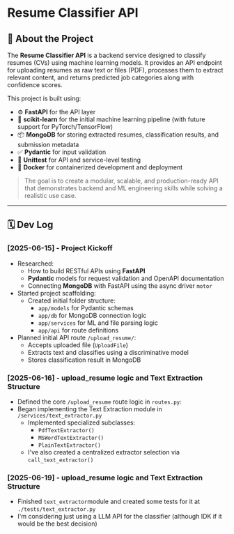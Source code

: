 # Resume Classifier API

## 📌 About the Project

The **Resume Classifier API** is a backend service designed to classify resumes (CVs) using machine learning models. It provides an API endpoint for uploading resumes as raw text or files (PDF), processes them to extract relevant content, and returns predicted job categories along with confidence scores.

This project is built using:

- ⚙️ **FastAPI** for the API layer
- 🧠 **scikit-learn** for the initial machine learning pipeline (with future support for PyTorch/TensorFlow)
- 📦 **MongoDB** for storing extracted resumes, classification results, and submission metadata
- ✅ **Pydantic** for input validation
- 🧪 **Unittest** for API and service-level testing
- 🐳 **Docker** for containerized development and deployment

> The goal is to create a modular, scalable, and production-ready API that demonstrates backend and ML engineering skills while solving a realistic use case.

---

## 🗓️ Dev Log

### [2025-06-15] - Project Kickoff
- Researched:
  - How to build RESTful APIs using **FastAPI**
  - **Pydantic** models for request validation and OpenAPI documentation
  - Connecting **MongoDB** with FastAPI using the async driver `motor`
- Started project scaffolding:
  - Created initial folder structure:
    - `app/models` for Pydantic schemas
    - `app/db` for MongoDB connection logic
    - `app/services` for ML and file parsing logic
    - `app/api` for route definitions
- Planned initial API route `/upload_resume/`:
  - Accepts uploaded file (`UploadFile`)
  - Extracts text and classifies using a discriminative model
  - Stores classification result in MongoDB

### [2025-06-16] - upload_resume logic and Text Extraction Structure
- Defined the core `/upload_resume` route logic in `routes.py`:
- Began implementing the Text Extraction module in `/services/text_extractor.py`
    -  Implemented specialized subclasses:
        - `PdfTextExtractor()`
        - `MSWordTextExtractor()`
        - `PlainTextExtractor()`
    - I've also created a centralized extractor selection via `call_text_extractor()`
  
### [2025-06-19] - upload_resume logic and Text Extraction Structure
- Finished `text_extractor`module and created some tests for it at `./tests/text_extractor.py`
- I'm considering just using a LLM API for the classifier (although IDK if it would be the best decision)